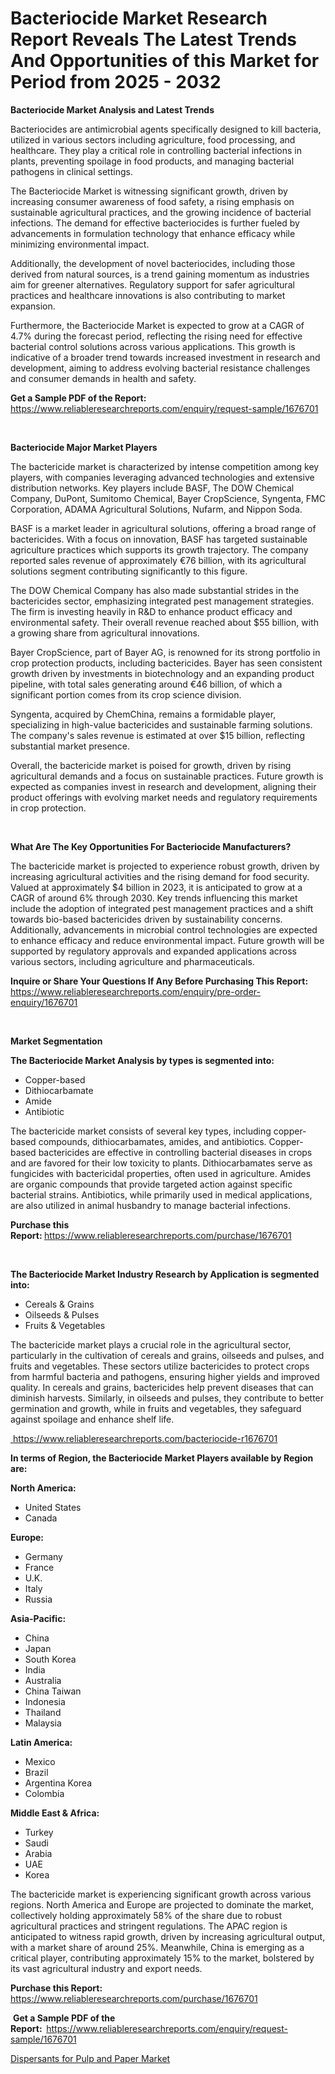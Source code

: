<p><h1>Bacteriocide Market Research Report Reveals The Latest Trends And Opportunities of this Market for Period from 2025 - 2032</h1></p><p><strong>Bacteriocide Market Analysis and Latest Trends</strong></p>
<p><p>Bacteriocides are antimicrobial agents specifically designed to kill bacteria, utilized in various sectors including agriculture, food processing, and healthcare. They play a critical role in controlling bacterial infections in plants, preventing spoilage in food products, and managing bacterial pathogens in clinical settings. </p><p>The Bacteriocide Market is witnessing significant growth, driven by increasing consumer awareness of food safety, a rising emphasis on sustainable agricultural practices, and the growing incidence of bacterial infections. The demand for effective bacteriocides is further fueled by advancements in formulation technology that enhance efficacy while minimizing environmental impact. </p><p>Additionally, the development of novel bacteriocides, including those derived from natural sources, is a trend gaining momentum as industries aim for greener alternatives. Regulatory support for safer agricultural practices and healthcare innovations is also contributing to market expansion. </p><p>Furthermore, the Bacteriocide Market is expected to grow at a CAGR of 4.7% during the forecast period, reflecting the rising need for effective bacterial control solutions across various applications. This growth is indicative of a broader trend towards increased investment in research and development, aiming to address evolving bacterial resistance challenges and consumer demands in health and safety.</p></p>
<p><strong>Get a Sample PDF of the Report:&nbsp;</strong> <a href="https://www.reliableresearchreports.com/enquiry/request-sample/1676701?utm_campaign=3063&utm_medium=2&utm_source=Github&utm_content=ia&utm_term=24032025&utm_id=bacteriocide">https://www.reliableresearchreports.com/enquiry/request-sample/1676701</a></p>
<p>&nbsp;</p>
<p><strong>Bacteriocide Major Market Players</strong></p>
<p><p>The bactericide market is characterized by intense competition among key players, with companies leveraging advanced technologies and extensive distribution networks. Key players include BASF, The DOW Chemical Company, DuPont, Sumitomo Chemical, Bayer CropScience, Syngenta, FMC Corporation, ADAMA Agricultural Solutions, Nufarm, and Nippon Soda.</p><p>BASF is a market leader in agricultural solutions, offering a broad range of bactericides. With a focus on innovation, BASF has targeted sustainable agriculture practices which supports its growth trajectory. The company reported sales revenue of approximately €76 billion, with its agricultural solutions segment contributing significantly to this figure.</p><p>The DOW Chemical Company has also made substantial strides in the bactericides sector, emphasizing integrated pest management strategies. The firm is investing heavily in R&D to enhance product efficacy and environmental safety. Their overall revenue reached about $55 billion, with a growing share from agricultural innovations.</p><p>Bayer CropScience, part of Bayer AG, is renowned for its strong portfolio in crop protection products, including bactericides. Bayer has seen consistent growth driven by investments in biotechnology and an expanding product pipeline, with total sales generating around €46 billion, of which a significant portion comes from its crop science division.</p><p>Syngenta, acquired by ChemChina, remains a formidable player, specializing in high-value bactericides and sustainable farming solutions. The company's sales revenue is estimated at over $15 billion, reflecting substantial market presence.</p><p>Overall, the bactericide market is poised for growth, driven by rising agricultural demands and a focus on sustainable practices. Future growth is expected as companies invest in research and development, aligning their product offerings with evolving market needs and regulatory requirements in crop protection.</p></p>
<p>&nbsp;</p>
<p><strong>What Are The Key Opportunities For Bacteriocide Manufacturers?</strong></p>
<p><p>The bactericide market is projected to experience robust growth, driven by increasing agricultural activities and the rising demand for food security. Valued at approximately $4 billion in 2023, it is anticipated to grow at a CAGR of around 6% through 2030. Key trends influencing this market include the adoption of integrated pest management practices and a shift towards bio-based bactericides driven by sustainability concerns. Additionally, advancements in microbial control technologies are expected to enhance efficacy and reduce environmental impact. Future growth will be supported by regulatory approvals and expanded applications across various sectors, including agriculture and pharmaceuticals.</p></p>
<p><strong>Inquire or Share Your Questions If Any Before Purchasing This Report:</strong> <a href="https://www.reliableresearchreports.com/enquiry/pre-order-enquiry/1676701?utm_campaign=3063&utm_medium=2&utm_source=Github&utm_content=ia&utm_term=24032025&utm_id=bacteriocide">https://www.reliableresearchreports.com/enquiry/pre-order-enquiry/1676701</a></p>
<p>&nbsp;</p>
<p><strong>Market Segmentation</strong></p>
<p><strong>The Bacteriocide Market Analysis by types is segmented into:</strong></p>
<p><ul><li>Copper-based</li><li>Dithiocarbamate</li><li>Amide</li><li>Antibiotic</li></ul></p>
<p><p>The bactericide market consists of several key types, including copper-based compounds, dithiocarbamates, amides, and antibiotics. Copper-based bactericides are effective in controlling bacterial diseases in crops and are favored for their low toxicity to plants. Dithiocarbamates serve as fungicides with bactericidal properties, often used in agriculture. Amides are organic compounds that provide targeted action against specific bacterial strains. Antibiotics, while primarily used in medical applications, are also utilized in animal husbandry to manage bacterial infections.</p></p>
<p><strong>Purchase this Report:&nbsp;</strong><a href="https://www.reliableresearchreports.com/purchase/1676701?utm_campaign=3063&utm_medium=2&utm_source=Github&utm_content=ia&utm_term=24032025&utm_id=bacteriocide">https://www.reliableresearchreports.com/purchase/1676701</a></p>
<p>&nbsp;</p>
<p><strong>The Bacteriocide Market Industry Research by Application is segmented into:</strong></p>
<p><ul><li>Cereals & Grains</li><li>Oilseeds & Pulses</li><li>Fruits & Vegetables</li></ul></p>
<p><p>The bactericide market plays a crucial role in the agricultural sector, particularly in the cultivation of cereals and grains, oilseeds and pulses, and fruits and vegetables. These sectors utilize bactericides to protect crops from harmful bacteria and pathogens, ensuring higher yields and improved quality. In cereals and grains, bactericides help prevent diseases that can diminish harvests. Similarly, in oilseeds and pulses, they contribute to better germination and growth, while in fruits and vegetables, they safeguard against spoilage and enhance shelf life.</p></p>
<p><a href="https://www.reliableresearchreports.com/bacteriocide-r1676701?utm_campaign=3063&utm_medium=2&utm_source=Github&utm_content=ia&utm_term=24032025&utm_id=bacteriocide">&nbsp;https://www.reliableresearchreports.com/bacteriocide-r1676701</a></p>
<p><strong>In terms of Region, the Bacteriocide Market Players available by Region are:</strong></p>
<p>
    <p> <strong> North America: </strong>
        <ul>
            <li>United States</li>
            <li>Canada</li>
        </ul>
        </p> 
    <p> <strong> Europe: </strong>
        <ul>
            <li>Germany</li>
            <li>France</li>
            <li>U.K.</li>
            <li>Italy</li>
            <li>Russia</li>
        </ul>
        </p> 
    <p> <strong> Asia-Pacific: </strong>
        <ul>
            <li>China</li>
            <li>Japan</li>
            <li>South Korea</li>
            <li>India</li>
            <li>Australia</li>
            <li>China Taiwan</li>
            <li>Indonesia</li>
            <li>Thailand</li>
            <li>Malaysia</li>
        </ul>
        </p> 
    <p> <strong> Latin America: </strong>
        <ul>
            <li>Mexico</li>
            <li>Brazil</li>
            <li>Argentina Korea</li>
            <li>Colombia</li>
        </ul>
        </p> 
    <p> <strong> Middle East & Africa: </strong>
        <ul>
            <li>Turkey</li>
            <li>Saudi</li>
            <li>Arabia</li>
            <li>UAE</li>
            <li>Korea</li>
        </ul>
    </p>
    </p>
<p><p>The bactericide market is experiencing significant growth across various regions. North America and Europe are projected to dominate the market, collectively holding approximately 58% of the share due to robust agricultural practices and stringent regulations. The APAC region is anticipated to witness rapid growth, driven by increasing agricultural output, with a market share of around 25%. Meanwhile, China is emerging as a critical player, contributing approximately 15% to the market, bolstered by its vast agricultural industry and export needs.</p></p>
<p><strong>Purchase this Report: </strong><a href="https://www.reliableresearchreports.com/purchase/1676701?utm_campaign=3063&utm_medium=2&utm_source=Github&utm_content=ia&utm_term=24032025&utm_id=bacteriocide">https://www.reliableresearchreports.com/purchase/1676701</a></p>
<p>&nbsp;<strong>Get a Sample PDF of the Report:&nbsp;&nbsp;</strong><a href="https://www.reliableresearchreports.com/enquiry/request-sample/1676701?utm_campaign=3063&utm_medium=2&utm_source=Github&utm_content=ia&utm_term=24032025&utm_id=bacteriocide">https://www.reliableresearchreports.com/enquiry/request-sample/1676701</a></p>
<p><strong></strong></p>
<p><p><a href="https://github.com/jhamygunler/Market-Research-Report-List-1/blob/main/dispersants-for-pulp-and-paper-market.md?utm_campaign=3063&utm_medium=2&utm_source=Github&utm_content=ia&utm_term=24032025&utm_id=bacteriocide">Dispersants for Pulp and Paper Market</a></p></p>